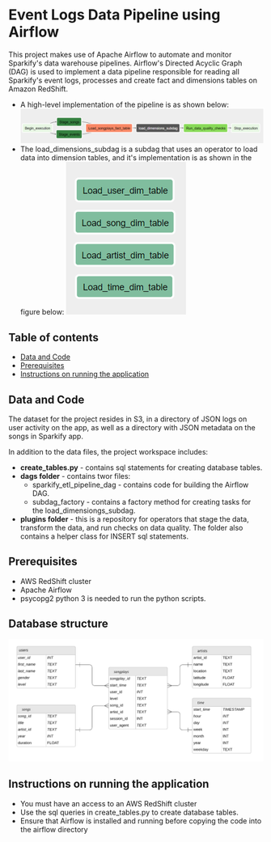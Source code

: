 # Event Logs Data Pipeline using Airflow
> 
This project makes use of Apache Airflow to automate and monitor Sparkify's data warehouse pipelines. Airflow's Directed Acyclic Graph (DAG) is used to implement a data pipeline responsible for reading all Sparkify's event logs, processes and create fact and dimensions tables on Amazon RedShift.

* A high-level implementation of the pipeline is as shown below:
![ERD image](/high-level-dag.PNG)
* The load_dimensions_subdag is a subdag that uses an operator to load data into dimension tables, and it's implementation is as shown in the figure below:
![ERD image](/sub-dag.PNG)

## Table of contents

* [Data and Code](#data-and-code)
* [Prerequisites](#prerequisites)
* [Instructions on running the application](#instructions-on-running-the-application)

## Data and Code
The dataset for the project resides in S3, in a directory of JSON logs on user activity on the app, as well as a directory with JSON metadata on the songs in Sparkify app.

In addition to the data files, the project workspace includes:
* **create_tables.py** - contains sql statements for creating database tables.
* **dags folder** - contains twor files:
    * sparkify_etl_pipeline_dag - contains code for building the Airflow DAG.
    * subdag_factory - contains a factory method for creating tasks for the load_dimensiongs_subdag.
* **plugins folder** - this is a repository for operators that stage the data, transform the data, and run checks on data quality. The folder also contains a helper class for INSERT sql statements.

## Prerequisites
* AWS RedShift cluster
* Apache Airflow
* psycopg2
python 3 is needed to run the python scripts.

## Database structure
![ERD image](/songplays_erd.png)
## Instructions on running the application
* You must have an access to an AWS RedShift cluster
* Use the sql queries in create_tables.py to create database tables.
* Ensure that Airflow is installed and running before copying the code into the airflow directory
